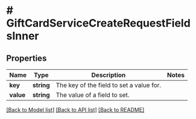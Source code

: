 # # GiftCardServiceCreateRequestFieldsInner

## Properties

Name | Type | Description | Notes
------------ | ------------- | ------------- | -------------
**key** | **string** | The key of the field to set a value for. |
**value** | **string** | The value of a field to set. |

[[Back to Model list]](../../README.md#models) [[Back to API list]](../../README.md#endpoints) [[Back to README]](../../README.md)
